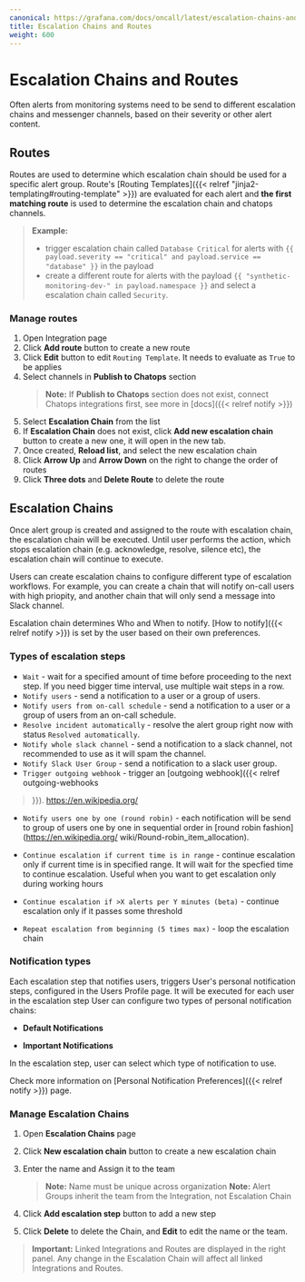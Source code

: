 ```yaml
---
canonical: https://grafana.com/docs/oncall/latest/escalation-chains-and-routes/
title: Escalation Chains and Routes
weight: 600
---
```


# Escalation Chains and Routes

Often alerts from monitoring systems need to be send to different escalation chains and messenger channels, based on their severity or other alert content.

## Routes

Routes are used to determine which escalation chain should be used for a specific alert
group. Route's [Routing Templates]({{< relref "jinja2-templating#routing-template" >}})
are evaluated for each alert and **the first matching route** is used to determine the
escalation chain and chatops channels.

> **Example:**
>
>
> * trigger escalation chain called `Database Critical` for alerts with `{{ payload.severity == "critical" and payload.service == "database" }}` in the payload
> * create a different route for alerts with the payload `{{ "synthetic-monitoring-dev-" in payload.namespace }}` and select a escalation chain called `Security`.

### Manage routes

1. Open Integration page
2. Click **Add route** button to create a new route
3. Click **Edit** button to edit `Routing Template`. It needs to evaluate as `True` to be applies
4. Select channels in **Publish to Chatops** section
   > **Note:** If **Publish to Chatops** section does not exist, connect Chatops integrations first, see more in [docs]({{< relref notify >}})
5. Select **Escalation Chain** from the list
6. If **Escalation Chain** does not exist, click **Add new escalation chain** button to create a new one, it will open in the new tab.
7. Once created, **Reload list**, and select the new escalation chain
8. Click **Arrow Up** and **Arrow Down** on the right to change the order of routes
9. Click **Three dots** and **Delete Route** to delete the route

## Escalation Chains

Once alert group is created and assigned to the route with escalation chain, the
escalation chain will be executed. Until user performs the action, which stops escalation
chain (e.g. acknowledge, resolve, silence etc), the escalation chain will continue to
execute.

Users can create escalation chains to configure different type of escalation workflows.
For example, you can create a chain that will notify on-call users with high priopity, and
another chain that will only send a message into Slack channel.

Escalation chain determines Who and When to notify. [How to notify]({{< relref notify >}}) is set by the user based on their own preferences.

### Types of escalation steps

* `Wait` - wait for a specified amount of time before proceeding to the next step. If you
need bigger time interval, use multiple wait steps in a row.
* `Notify users` - send a notification to a user or a group of users.
* `Notify users from on-call schedule` - send a notification to a user or a group of users
from an on-call schedule.
* `Resolve incident automatically` - resolve the alert group right now with status
`Resolved automatically`.
* `Notify whole slack channel` - send a notification to a slack channel, not recommended
to use as it will spam the channel.
* `Notify Slack User Group` - send a notification to a slack user group.
* `Trigger outgoing webhook` - trigger an [outgoing webhook]({{< relref outgoing-webhooks

>}}).
<https://en.wikipedia.org/>

* `Notify users one by one (round robin)` - each notification will be send to  group of
users one by one in sequential order in [round robin fashion](<https://en.wikipedia.org/>
wiki/Round-robin_item_allocation).
* `Continue escalation if current time is in range` - continue escalation only if current
time is in specified range. It will wait for the specfied time to continue escalation.
Useful when you want to get escalation only during working hours
* `Continue escalation if >X alerts per Y minutes (beta)` - continue escalation only if it
passes some threshold

* `Repeat escalation from beginning (5 times max)` - loop the escalation chain

### Notification types

Each escalation step that notifies users, triggers User's personal notification steps, configured in the Users Profile page.
It will be executed for each user in the escalation step
User can configure two types of personal notification chains:

* **Default Notifications**

* **Important Notifications**

In the escalation step, user can select which type of notification to use.

Check more information on [Personal Notification Preferences]({{< relref notify >}}) page.

### Manage Escalation Chains

1. Open **Escalation Chains** page
2. Click **New escalation chain** button to create a new escalation chain

3. Enter the name and Assign it to the team
   > **Note:** Name must be unique across organization
   > **Note:** Alert Groups inherit the team from the Integration, not Escalation Chain
4. Click **Add escalation step** button to add a new step
5. Click **Delete** to delete the Chain, and **Edit** to edit the name or the team.

> **Important:** Linked Integrations and Routes are displayed in the right panel. Any change in the Escalation Chain will
affect all linked Integrations and Routes.
